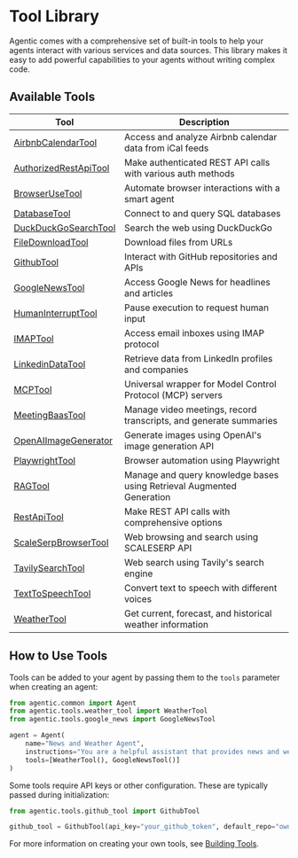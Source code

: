 # Tool Library

Agentic comes with a comprehensive set of built-in tools to help your agents interact with various services and data sources. This library makes it easy to add powerful capabilities to your agents without writing complex code.

## Available Tools

| Tool | Description |
|------|-------------|
| [AirbnbCalendarTool](./airbnb-calendar-tool.md) | Access and analyze Airbnb calendar data from iCal feeds |
| [AuthorizedRestApiTool](./authorized-rest-api-tool.md) | Make authenticated REST API calls with various auth methods |
| [BrowserUseTool](./browser-use-tool.md) | Automate browser interactions with a smart agent |
| [DatabaseTool](./database-tool.md) | Connect to and query SQL databases |
| [DuckDuckGoSearchTool](./duckduckgo-search-tool.md) | Search the web using DuckDuckGo |
| [FileDownloadTool](./file-download-tool.md) | Download files from URLs |
| [GithubTool](./github-tool.md) | Interact with GitHub repositories and APIs |
| [GoogleNewsTool](./google-news-tool.md) | Access Google News for headlines and articles |
| [HumanInterruptTool](./human-interrupt-tool.md) | Pause execution to request human input |
| [IMAPTool](./imap-tool.md) | Access email inboxes using IMAP protocol |
| [LinkedinDataTool](./linkedin-data-tool.md) | Retrieve data from LinkedIn profiles and companies |
| [MCPTool](./mcp-tool.md) | Universal wrapper for Model Control Protocol (MCP) servers |
| [MeetingBaasTool](./meeting-baas-tool.md) | Manage video meetings, record transcripts, and generate summaries |
| [OpenAIImageGenerator](./image-generator-tool.md) | Generate images using OpenAI's image generation API |
| [PlaywrightTool](./playwright-tool.md) | Browser automation using Playwright |
| [RAGTool](./rag-tool.md) | Manage and query knowledge bases using Retrieval Augmented Generation |
| [RestApiTool](./rest-api-tool.md) | Make REST API calls with comprehensive options |
| [ScaleSerpBrowserTool](./scaleserp-browser-tool.md) | Web browsing and search using SCALESERP API |
| [TavilySearchTool](./tavily-search-tool.md) | Web search using Tavily's search engine |
| [TextToSpeechTool](./text-to-speech-tool.md) | Convert text to speech with different voices |
| [WeatherTool](./weather-tool.md) | Get current, forecast, and historical weather information |

## How to Use Tools

Tools can be added to your agent by passing them to the `tools` parameter when creating an agent:

```python
from agentic.common import Agent
from agentic.tools.weather_tool import WeatherTool
from agentic.tools.google_news import GoogleNewsTool

agent = Agent(
    name="News and Weather Agent",
    instructions="You are a helpful assistant that provides news and weather information.",
    tools=[WeatherTool(), GoogleNewsTool()]
)
```

Some tools require API keys or other configuration. These are typically passed during initialization:

```python
from agentic.tools.github_tool import GithubTool

github_tool = GithubTool(api_key="your_github_token", default_repo="owner/repo")
```

For more information on creating your own tools, see [Building Tools](../building-tools.md).